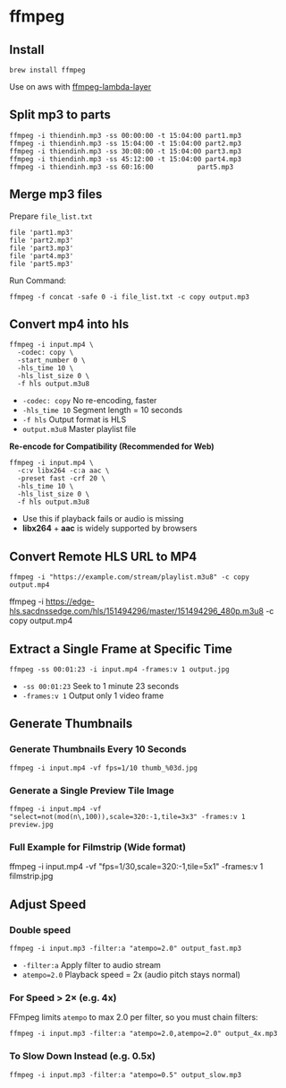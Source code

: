# ffmpeg

## Install

```
brew install ffmpeg
```

Use on aws with [ffmpeg-lambda-layer](https://serverlessrepo.aws.amazon.com/applications/us-east-1/145266761615/ffmpeg-lambda-layer)


## Split mp3 to parts

```
ffmpeg -i thiendinh.mp3 -ss 00:00:00 -t 15:04:00 part1.mp3
ffmpeg -i thiendinh.mp3 -ss 15:04:00 -t 15:04:00 part2.mp3
ffmpeg -i thiendinh.mp3 -ss 30:08:00 -t 15:04:00 part3.mp3
ffmpeg -i thiendinh.mp3 -ss 45:12:00 -t 15:04:00 part4.mp3
ffmpeg -i thiendinh.mp3 -ss 60:16:00           part5.mp3
```

## Merge mp3 files

Prepare `file_list.txt`

```
file 'part1.mp3'
file 'part2.mp3'
file 'part3.mp3'
file 'part4.mp3'
file 'part5.mp3'
```

Run Command: 
```
ffmpeg -f concat -safe 0 -i file_list.txt -c copy output.mp3
```

## Convert mp4 into hls

```
ffmpeg -i input.mp4 \
  -codec: copy \
  -start_number 0 \
  -hls_time 10 \
  -hls_list_size 0 \
  -f hls output.m3u8
```
- `-codec: copy`	No re-encoding, faster  
- `-hls_time 10`	Segment length = 10 seconds
- `-f hls`	Output format is HLS
- `output.m3u8`	Master playlist file

**Re-encode for Compatibility (Recommended for Web)**

```
ffmpeg -i input.mp4 \
  -c:v libx264 -c:a aac \
  -preset fast -crf 20 \
  -hls_time 10 \
  -hls_list_size 0 \
  -f hls output.m3u8
```

- Use this if playback fails or audio is missing
- **libx264** + **aac** is widely supported by browsers

## Convert Remote HLS URL to MP4

```
ffmpeg -i "https://example.com/stream/playlist.m3u8" -c copy output.mp4
```


ffmpeg -i https://edge-hls.sacdnssedge.com/hls/151494296/master/151494296_480p.m3u8 -c copy output.mp4

## Extract a Single Frame at Specific Time

```
ffmpeg -ss 00:01:23 -i input.mp4 -frames:v 1 output.jpg
```

- `-ss 00:01:23`	Seek to 1 minute 23 seconds
- `-frames:v 1`	Output only 1 video frame

## Generate Thumbnails

### Generate Thumbnails Every 10 Seconds

```
ffmpeg -i input.mp4 -vf fps=1/10 thumb_%03d.jpg
```

### Generate a Single Preview Tile Image

```
ffmpeg -i input.mp4 -vf "select=not(mod(n\,100)),scale=320:-1,tile=3x3" -frames:v 1 preview.jpg
```


###  Full Example for Filmstrip (Wide format)

ffmpeg -i input.mp4 -vf "fps=1/30,scale=320:-1,tile=5x1" -frames:v 1 filmstrip.jpg

## Adjust Speed

### Double speed

```
ffmpeg -i input.mp3 -filter:a "atempo=2.0" output_fast.mp3
```

- `-filter:a`	Apply filter to audio stream
- `atempo=2.0`	Playback speed = 2x (audio pitch stays normal)

### For Speed > 2× (e.g. 4x)

FFmpeg limits `atempo` to max 2.0 per filter, so you must chain filters:

```
ffmpeg -i input.mp3 -filter:a "atempo=2.0,atempo=2.0" output_4x.mp3
```

### To Slow Down Instead (e.g. 0.5x)
```
ffmpeg -i input.mp3 -filter:a "atempo=0.5" output_slow.mp3
```



